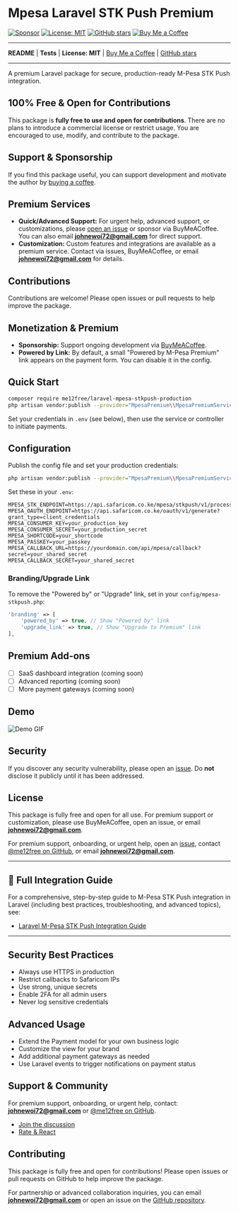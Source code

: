 # Mpesa Laravel STK Push Premium

[![Sponsor](https://img.shields.io/badge/sponsor-❤-brightgreen)](https://buymeacoffee.com/johnekiru7v)
[![License: MIT](https://img.shields.io/badge/License-MIT-yellow.svg)](LICENSE)
[![GitHub stars](https://img.shields.io/github/stars/me12free/laravel-mpesa-stkpush-production?style=social)](https://github.com/me12free/laravel-mpesa-stkpush-production/stargazers)
[![Buy Me a Coffee](https://img.shields.io/badge/Buy%20Me%20a%20Coffee-support%20me-orange?logo=buy-me-a-coffee)](https://buymeacoffee.com/johnekiru7v)

---

**README** | **Tests** | **License: MIT** | [Buy Me a Coffee](https://buymeacoffee.com/johnekiru7v) | [GitHub stars](https://github.com/me12free/laravel-mpesa-stkpush-production/stargazers)

---

A premium Laravel package for secure, production-ready M-Pesa STK Push integration.

## 100% Free & Open for Contributions
This package is **fully free to use and open for contributions**. There are no plans to introduce a commercial license or restrict usage. You are encouraged to use, modify, and contribute to the package.

## Support & Sponsorship
If you find this package useful, you can support development and motivate the author by [buying a coffee](https://buymeacoffee.com/johnekiru7v).

## Premium Services
- **Quick/Advanced Support:** For urgent help, advanced support, or customizations, please [open an issue](https://github.com/me12free/laravel-mpesa-stkpush-production/issues) or sponsor via BuyMeACoffee. You can also email **johnewoi72@gmail.com** for direct support.
- **Customization:** Custom features and integrations are available as a premium service. Contact via issues, BuyMeACoffee, or email **johnewoi72@gmail.com** for details.

## Contributions
Contributions are welcome! Please open issues or pull requests to help improve the package.

## Monetization & Premium
- **Sponsorship:** Support ongoing development via [BuyMeACoffee](https://buymeacoffee.com/johnekiru7v).
- **Powered by Link:** By default, a small "Powered by M-Pesa Premium" link appears on the payment form. You can disable it in the config.

## Quick Start

```bash
composer require me12free/laravel-mpesa-stkpush-production
php artisan vendor:publish --provider="MpesaPremium\\MpesaPremiumServiceProvider"
```

Set your credentials in `.env` (see below), then use the service or controller to initiate payments.

## Configuration

Publish the config file and set your production credentials:

```bash
php artisan vendor:publish --provider="MpesaPremium\\MpesaPremiumServiceProvider"
```

Set these in your `.env`:

```
MPESA_STK_ENDPOINT=https://api.safaricom.co.ke/mpesa/stkpush/v1/processrequest
MPESA_OAUTH_ENDPOINT=https://api.safaricom.co.ke/oauth/v1/generate?grant_type=client_credentials
MPESA_CONSUMER_KEY=your_production_key
MPESA_CONSUMER_SECRET=your_production_secret
MPESA_SHORTCODE=your_shortcode
MPESA_PASSKEY=your_passkey
MPESA_CALLBACK_URL=https://yourdomain.com/api/mpesa/callback?secret=your_shared_secret
MPESA_CALLBACK_SECRET=your_shared_secret
```

### Branding/Upgrade Link
To remove the "Powered by" or "Upgrade" link, set in your `config/mpesa-stkpush.php`:

```php
'branding' => [
    'powered_by' => true, // Show "Powered by" link
    'upgrade_link' => true, // Show "Upgrade to Premium" link
],
```

## Premium Add-ons
- [ ] SaaS dashboard integration (coming soon)
- [ ] Advanced reporting (coming soon)
- [ ] More payment gateways (coming soon)

## Demo
![Demo GIF](https://raw.githubusercontent.com/me12free/laravel-mpesa-stkpush-production/main/docs/demo.gif)

## Security
If you discover any security vulnerability, please open an [issue](https://github.com/me12free/laravel-mpesa-stkpush-production/issues). Do **not** disclose it publicly until it has been addressed.

## License
This package is fully free and open for all use. For premium support or customization, please use BuyMeACoffee, open an issue, or email **johnewoi72@gmail.com**.

For premium support, onboarding, or urgent help, open an [issue](https://github.com/me12free/laravel-mpesa-stkpush-production/issues), contact [@me12free on GitHub](https://github.com/me12free), or email **johnewoi72@gmail.com**.

---

## 📖 Full Integration Guide

For a comprehensive, step-by-step guide to M-Pesa STK Push integration in Laravel (including best practices, troubleshooting, and advanced topics), see:

- [Laravel M-Pesa STK Push Integration Guide](https://github.com/me12free/mpesa-laravel-guide)

---

## Security Best Practices
- Always use HTTPS in production
- Restrict callbacks to Safaricom IPs
- Use strong, unique secrets
- Enable 2FA for all admin users
- Never log sensitive credentials

## Advanced Usage
- Extend the Payment model for your own business logic
- Customize the view for your brand
- Add additional payment gateways as needed
- Use Laravel events to trigger notifications on payment status

## Support & Community
For premium support, onboarding, or urgent help, contact: **johnewoi72@gmail.com** or [@me12free on GitHub](https://github.com/me12free).

- [Join the discussion](https://github.com/me12free/mpesa-laravel-guide/discussions)
- [Rate & React](https://github.com/me12free/mpesa-laravel-guide)

## Contributing
This package is fully free and open for contributions! Please open issues or pull requests on GitHub to help improve the package.

For partnership or advanced collaboration inquiries, you can email **johnewoi72@gmail.com** or open an issue on the [GitHub repository](https://github.com/me12free/laravel-mpesa-stkpush-production).
